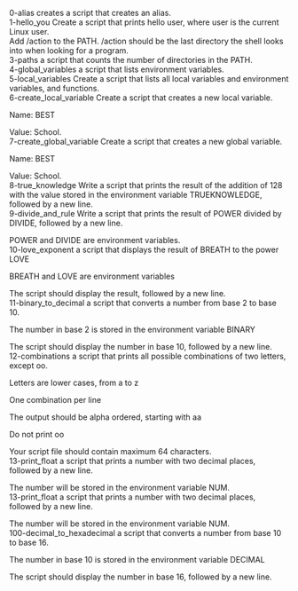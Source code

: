 0-alias creates a script that creates an alias.<br />
1-hello_you Create a script that prints hello user, where user is the current Linux user.<br />
Add /action to the PATH. /action should be the last directory the shell looks into when looking for a program. <br />
3-paths  a script that counts the number of directories in the PATH.<br />
4-global_variables a script that lists environment variables.<br />
5-local_variables Create a script that lists all local variables and environment variables, and functions.<br />
6-create_local_variable Create a script that creates a new local variable.



Name: BEST

Value: School.<br />
7-create_global_variable Create a script that creates a new global variable.



Name: BEST

Value: School. <br />
8-true_knowledge Write a script that prints the result of the addition of 128 with the value stored in the environment variable TRUEKNOWLEDGE, followed by a new line.<br />
9-divide_and_rule Write a script that prints the result of POWER divided by DIVIDE, followed by a new line.



POWER and DIVIDE are environment variables.<br />
10-love_exponent  a script that displays the result of BREATH to the power LOVE



BREATH and LOVE are environment variables

The script should display the result, followed by a new line. <br />
11-binary_to_decimal a script that converts a number from base 2 to base 10.



The number in base 2 is stored in the environment variable BINARY

The script should display the number in base 10, followed by a new line.<br />
12-combinations  a script that prints all possible combinations of two letters, except oo.



Letters are lower cases, from a to z

One combination per line

The output should be alpha ordered, starting with aa

Do not print oo

Your script file should contain maximum 64 characters.<br />
13-print_float  a script that prints a number with two decimal places, followed by a new line.



The number will be stored in the environment variable NUM.<br />
13-print_float  a script that prints a number with two decimal places, followed by a new line.



The number will be stored in the environment variable NUM.<br />
100-decimal_to_hexadecimal  a script that converts a number from base 10 to base 16.



The number in base 10 is stored in the environment variable DECIMAL

The script should display the number in base 16, followed by a new line.<br />
